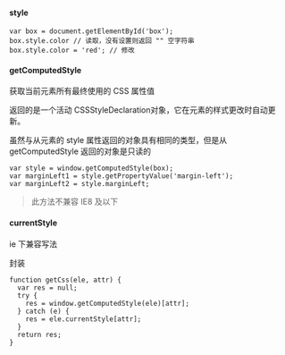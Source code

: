 ####  style

```
var box = document.getElementById('box');
box.style.color // 读取，没有设置则返回 "" 空字符串
box.style.color = 'red'; // 修改
```

#### getComputedStyle

获取当前元素所有最终使用的 CSS 属性值 

返回的是一个活动 CSSStyleDeclaration对象，它在元素的样式更改时自动更新。

虽然与从元素的 style  属性返回的对象具有相同的类型，但是从 getComputedStyle 返回的对象是只读的

```
var style = window.getComputedStyle(box);
var marginLeft1 = style.getPropertyValue('margin-left');
var marginLeft2 = style.marginLeft;
```
> 此方法不兼容 IE8 及以下

#### currentStyle

ie 下兼容写法


封装

```
function getCss(ele, attr) {
  var res = null;
  try {
    res = window.getComputedStyle(ele)[attr];
  } catch (e) {
    res = ele.currentStyle[attr];
  }
  return res;
}
```
